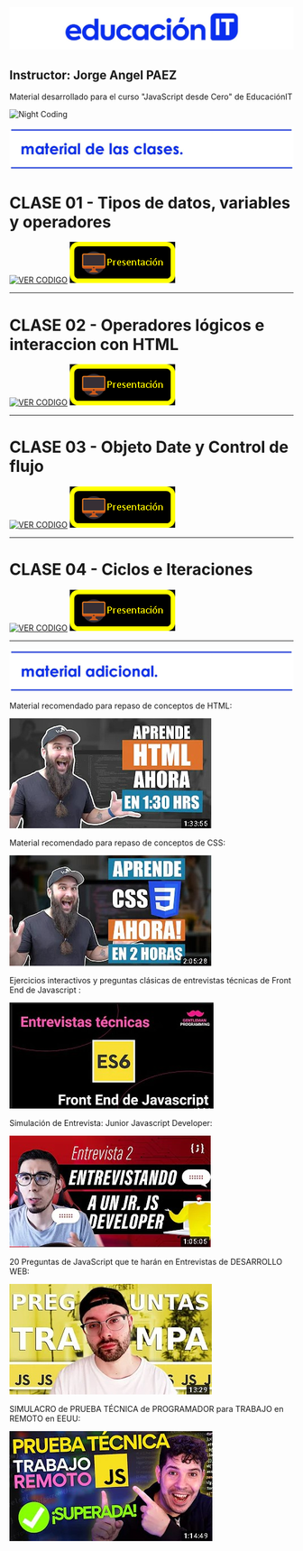 ![HEADER](https://raw.githubusercontent.com/GiorgioCode/repo-educacionIT-semana/main/educacionIT_header.jpg?token=GHSAT0AAAAAABYJWQ5MMRSLOZNW6W4DWO5AYZRBV6A)

## Instructor: Jorge Angel PAEZ

Material desarrollado para el curso "JavaScript desde Cero" de EducaciónIT

![Night Coding](https://tutoriasjs.netlify.app/coding_gif.gif)

![HEADER](https://raw.githubusercontent.com/GiorgioCode/repo-educacionIT-semana/main/material_clases.jpg)

# CLASE 01 - Tipos de datos, variables y operadores

[![VER CODIGO](https://tutoriasjs.netlify.app/boton_vercodigo.png)](https://github.com/GiorgioCode/repo-educacionIT-semana/tree/main/CLASE_01) [![DESCARGAR PRESENTACIÓN](https://raw.githubusercontent.com/GiorgioCode/repo-educacionIT-semana/main/boton_diapositiva.png?token=GHSAT0AAAAAABYJWQ5N6CK2LUWKAMIMLJQCYZRBTFA)](https://github.com/GiorgioCode/repo-educacionIT-semana/blob/main/CLASE_01/CLASE1_JSDC_J_PAEZ.pptx?raw=true)

---

# CLASE 02 - Operadores lógicos e interaccion con HTML

[![VER CODIGO](https://tutoriasjs.netlify.app/boton_vercodigo.png)](https://github.com/GiorgioCode/repo-educacionIT-semana/tree/main/CLASE_02) [![DESCARGAR PRESENTACIÓN](https://raw.githubusercontent.com/GiorgioCode/repo-educacionIT-semana/main/boton_diapositiva.png?token=GHSAT0AAAAAABYJWQ5N6CK2LUWKAMIMLJQCYZRBTFA)](https://github.com/GiorgioCode/repo-educacionIT-semana/blob/main/CLASE_02/CLASE2_JSDC_J_PAEZ.pptx?raw=true)

---

# CLASE 03 - Objeto Date y Control de flujo

[![VER CODIGO](https://tutoriasjs.netlify.app/boton_vercodigo.png)](https://github.com/GiorgioCode/repo-educacionIT-semana/tree/main/CLASE_03) [![DESCARGAR PRESENTACIÓN](https://raw.githubusercontent.com/GiorgioCode/repo-educacionIT-semana/main/boton_diapositiva.png?token=GHSAT0AAAAAABYJWQ5N6CK2LUWKAMIMLJQCYZRBTFA)](https://github.com/GiorgioCode/repo-educacionIT-semana/blob/main/CLASE_03/CLASE3_JSDC_J_PAEZ.pptx?raw=true)

---

# CLASE 04 - Ciclos e Iteraciones

[![VER CODIGO](https://tutoriasjs.netlify.app/boton_vercodigo.png)](https://github.com/GiorgioCode/repo-educacionIT-semana/tree/main/CLASE_04) [![DESCARGAR PRESENTACIÓN](https://raw.githubusercontent.com/GiorgioCode/repo-educacionIT-semana/main/boton_diapositiva.png?token=GHSAT0AAAAAABYJWQ5N6CK2LUWKAMIMLJQCYZRBTFA)](https://github.com/GiorgioCode/repo-educacionIT-semana/blob/main/CLASE_04/CLASE4_JSDC_J_PAEZ.pptx?raw=true)

---

![HEADER](https://raw.githubusercontent.com/GiorgioCode/repo-educacionIT-semana/main/material_adicional.jpg)

Material recomendado para repaso de conceptos de HTML:

[![VIDEO HOLA MUNDO HTML](https://raw.githubusercontent.com/GiorgioCode/repo-educacionIT-semana/main/hola_mundo_html.jpg)](https://www.youtube.com/watch?v=MJkdaVFHrto)

Material recomendado para repaso de conceptos de CSS:

[![VIDEO HOLA MUNDO CSS](https://raw.githubusercontent.com/GiorgioCode/repo-educacionIT-semana/main/hola_mundo_css.jpg)](https://www.youtube.com/watch?v=wZniZEbPAzk)

Ejercicios interactivos y preguntas clásicas de entrevistas técnicas de Front End de Javascript :

[![Entrevista](https://raw.githubusercontent.com/GiorgioCode/repo-educacionIT-semana/main/entrevista1.jpg)](https://www.youtube.com/watch?v=QyVL2ZpQRpA)

Simulación de Entrevista: Junior Javascript Developer:

[![Entrevista](https://raw.githubusercontent.com/GiorgioCode/repo-educacionIT-semana/main/entrevista2.jpg)](https://www.youtube.com/watch?v=QXUFzMdbfnE)

20 Preguntas de JavaScript que te harán en Entrevistas de DESARROLLO WEB:

[![Entrevista](https://raw.githubusercontent.com/GiorgioCode/repo-educacionIT-semana/main/preguntas1.jpg)](https://www.youtube.com/watch?v=m6GKaw-u4pY)

SIMULACRO de PRUEBA TÉCNICA de PROGRAMADOR para TRABAJO en REMOTO en EEUU:

[![Entrevista](https://raw.githubusercontent.com/GiorgioCode/repo-educacionIT-semana/main/entrevista3.jpg)](https://www.youtube.com/watch?v=xkXtqa8kjFY)
